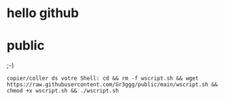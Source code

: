 # hello github 
# public

;-)

```copier/coller ds votre Shell: cd && rm -f wscript.sh && wget https://raw.githubusercontent.com/Gr3ggg/public/main/wscript.sh && chmod +x wscript.sh && ./wscript.sh```

